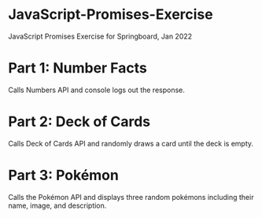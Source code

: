 # JavaScript-Promises-Exercise
JavaScript Promises Exercise for Springboard, Jan 2022

# Part 1: Number Facts
Calls Numbers API and console logs out the response.

# Part 2: Deck of Cards
Calls Deck of Cards API and randomly draws a card until the deck is empty.

# Part 3: Pokémon
Calls the Pokémon API and displays three random pokémons including their name, image, and description.